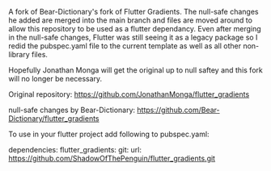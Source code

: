 <!-- 
This README describes the package. If you publish this package to pub.dev,
this README's contents appear on the landing page for your package.

For information about how to write a good package README, see the guide for
[writing package pages](https://dart.dev/guides/libraries/writing-package-pages). 

For general information about developing packages, see the Dart guide for
[creating packages](https://dart.dev/guides/libraries/create-library-packages)
and the Flutter guide for
[developing packages and plugins](https://flutter.dev/developing-packages). 
-->

A fork of Bear-Dictionary's fork of Flutter Gradients. The null-safe changes he added are merged into the main branch and files are moved around to allow this repository to be used as a flutter dependancy. Even after merging in the null-safe changes, Flutter was still seeing it as a legacy package so I redid the pubspec.yaml file to the current template as well as all other non-library files.

Hopefully Jonathan Monga will get the original up to null saftey and this fork will no longer be necessary.

Original repository: https://github.com/JonathanMonga/flutter_gradients

null-safe changes by Bear-Dictionary: https://github.com/Bear-Dictionary/flutter_gradients

To use in your flutter project add following to pubspec.yaml:

dependencies:
  flutter_gradients:
    git:
      url: https://github.com/ShadowOfThePenguin/flutter_gradients.git
